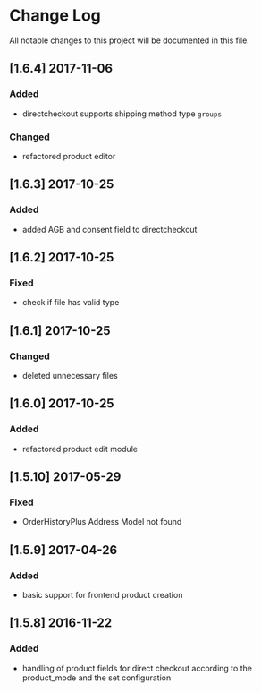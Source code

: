 # Change Log
All notable changes to this project will be documented in this file.

## [1.6.4] 2017-11-06

### Added
- directcheckout supports shipping method type `groups`

### Changed
- refactored product editor

## [1.6.3] 2017-10-25

### Added
- added AGB and consent field to directcheckout


## [1.6.2] 2017-10-25

### Fixed
- check if file has valid type

## [1.6.1] 2017-10-25

### Changed
- deleted unnecessary files

## [1.6.0] 2017-10-25

### Added
- refactored product edit module

## [1.5.10] 2017-05-29

### Fixed
- OrderHistoryPlus Address Model not found

## [1.5.9] 2017-04-26

### Added
- basic support for frontend product creation

## [1.5.8] 2016-11-22

### Added
- handling of product fields for direct checkout according to the product_mode and the set configuration
